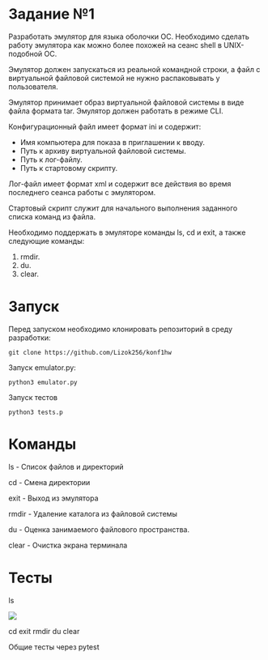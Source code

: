 # Задание №1
Разработать эмулятор для языка оболочки ОС. Необходимо сделать работу
эмулятора как можно более похожей на сеанс shell в UNIX-подобной ОС.

Эмулятор должен запускаться из реальной командной строки, а файл с
виртуальной файловой системой не нужно распаковывать у пользователя.

Эмулятор принимает образ виртуальной файловой системы в виде файла формата
tar. Эмулятор должен работать в режиме CLI.

Конфигурационный файл имеет формат ini и содержит:
* Имя компьютера для показа в приглашении к вводу.
* Путь к архиву виртуальной файловой системы.
* Путь к лог-файлу.
* Путь к стартовому скрипту.
  
Лог-файл имеет формат xml и содержит все действия во время последнего
сеанса работы с эмулятором.

Стартовый скрипт служит для начального выполнения заданного списка
команд из файла.

Необходимо поддержать в эмуляторе команды ls, cd и exit, а также
следующие команды:

1. rmdir.
2. du.
3. clear.


# Запуск

Перед запуском необходимо клонировать репозиторий в среду разработки:

```git clone https://github.com/Lizok256/konf1hw```

Запуск emulator.py:

`python3 emulator.py`

Запуск тестов

`python3 tests.p`

# Команды

ls <path> - Список файлов и директорий

cd <path> - Смена директории

exit - Выход из эмулятора

rmdir <path> - Удаление каталога из файловой системы

du <path> - Оценка занимаемого файлового пространства.

clear - Очистка экрана терминала

# Тесты
ls

![](images/ls.png)


cd
exit 
rmdir 
du 
clear 

Общие тесты через pytest

